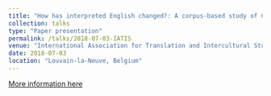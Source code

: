 ```yaml
---
title: "How has interpreted English changed?: A corpus-based study of Chinese premier press conferences from 2003 to 2015"
collection: talks
type: "Paper presentation"
permalink: /talks/2018-07-03-IATIS
venue: "International Association for Translation and Intercultural Studies (IATIS) Sixth International Conference"
date: 2018-07-03
location: "Louvain-la-Neuve, Belgium"
---
```


[More information here](https://www.iatis.org/images/stories/6thIATISConference_BookOfAbstracts.pdf)
